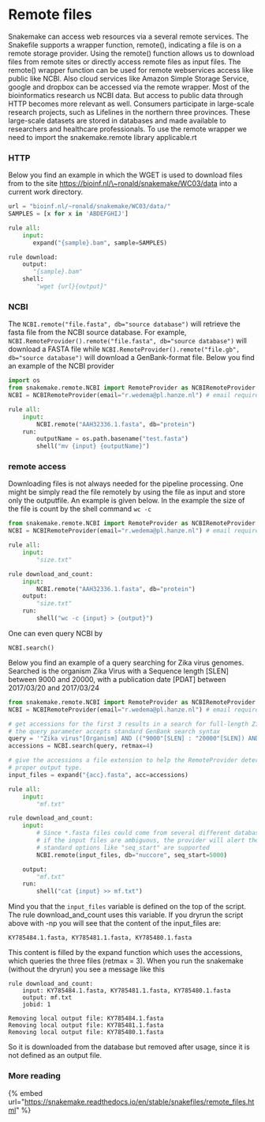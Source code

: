 # Remote files

Snakemake can access web resources via a several remote services. The Snakefile supports a wrapper function, remote(), indicating a file is on a remote storage provider. Using the remote() function allows us to download files from remote sites or directly access remote files as input files. The remote() wrapper function can be used for remote webservices access like public like NCBI. Also cloud services like Amazon Simple Storage Service, google and dropbox can be accessed via the remote wrapper. Most of the bioinformatics research us NCBI data. But access to public data through HTTP becomes more relevant as well. Consumers participate in large-scale research projects, such as Lifelines in the northern three provinces. These large-scale datasets are stored in databases and made available to researchers and healthcare professionals. To use the remote wrapper we need to import the snakemake.remote library applicable.rt

### HTTP

Below you find an example in which the WGET is used to download files from to the site https://bioinf.nl/\~ronald/snakemake/WC03/data into a current work directory.

```python
url = "bioinf.nl/~ronald/snakemake/WC03/data/"
SAMPLES = [x for x in 'ABDEFGHIJ']

rule all:
    input:
       expand("{sample}.bam", sample=SAMPLES)

rule download:
    output:
       "{sample}.bam"
    shell:
        "wget {url}{output}"
```

### NCBI

The `NCBI.remote("file.fasta", db="source database")` will retrieve the fasta file from the NCBI source database. For example, `NCBI.RemoteProvider().remote("file.fasta", db="source database")` will download a FASTA file while `NCBI.RemoteProvider().remote("file.gb", db="source database")` will download a GenBank-format file. Below you find an example of the NCBI provider

```python
import os
from snakemake.remote.NCBI import RemoteProvider as NCBIRemoteProvider
NCBI = NCBIRemoteProvider(email="r.wedema@pl.hanze.nl") # email required by NCBI

rule all:
    input:
        NCBI.remote("AAH32336.1.fasta", db="protein")
    run:
        outputName = os.path.basename("test.fasta")
        shell("mv {input} {outputName}")
```

### remote access

Downloading files is not always needed for the pipeline processing. One might be simply read the file remotely by using the file as input and store only the outputfile. An example is given below. In the example the size of the file is count by the shell command `wc -c`

```python
from snakemake.remote.NCBI import RemoteProvider as NCBIRemoteProvider
NCBI = NCBIRemoteProvider(email="r.wedema@pl.hanze.nl") # email required by NCBI to prevent abuse

rule all:
    input:
        "size.txt"

rule download_and_count:
    input:
        NCBI.remote("AAH32336.1.fasta", db="protein")
    output:
        "size.txt"
    run:
        shell("wc -c {input} > {output}")
```

One can even query NCBI by

```
NCBI.search()
```

Below you find an example of a query searching for Zika virus genomes. Searched is the organism Zika Virus with a Sequence length \[SLEN] between 9000 and 20000, with a publication date \[PDAT] between 2017/03/20 and 2017/03/24

```python
from snakemake.remote.NCBI import RemoteProvider as NCBIRemoteProvider
NCBI = NCBIRemoteProvider(email="r.wedema@pl.hanze.nl") # email required by NCBI to prevent abuse

# get accessions for the first 3 results in a search for full-length Zika virus genomes
# the query parameter accepts standard GenBank search syntax
query = '"Zika virus"[Organism] AND (("9000"[SLEN] : "20000"[SLEN]) AND ("2017/03/20"[PDAT] : "2017/03/24"[PDAT])) '
accessions = NCBI.search(query, retmax=4)

# give the accessions a file extension to help the RemoteProvider determine the
# proper output type.
input_files = expand("{acc}.fasta", acc=accessions)

rule all:
    input:
        "mf.txt"

rule download_and_count:
    input:
        # Since *.fasta files could come from several different databases, specify the database here.
        # if the input files are ambiguous, the provider will alert the user with possible options
        # standard options like "seq_start" are supported
        NCBI.remote(input_files, db="nuccore", seq_start=5000)

    output:
        "mf.txt"
    run:
        shell("cat {input} >> mf.txt")
```

Mind you that the `input_files` variable is defined on the top of the script. The rule download\_and\_count uses this variable. If you dryrun the script above with -np you will see that the content of the input\_files are:

```
KY785484.1.fasta, KY785481.1.fasta, KY785480.1.fasta
```

This content is filled by the expand function which uses the accessions, which queries the three files (retmax = 3). When you run the snakemake (without the dryrun) you see a message like this

```
rule download_and_count:
    input: KY785484.1.fasta, KY785481.1.fasta, KY785480.1.fasta
    output: mf.txt
    jobid: 1

Removing local output file: KY785484.1.fasta
Removing local output file: KY785481.1.fasta
Removing local output file: KY785480.1.fasta
```

So it is downloaded from the database but removed after usage, since it is not defined as an output file.

### More reading

{% embed url="https://snakemake.readthedocs.io/en/stable/snakefiles/remote_files.html" %}

